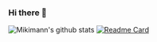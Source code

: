 ### Hi there 👋

<!--
**Mikimann/Mikimann** is a ✨ _special_ ✨ repository because its `README.md` (this file) appears on your GitHub profile.

Here are some ideas to get you started:

- 🔭 I’m currently working on ...
- 🌱 I’m currently learning ...
- 👯 I’m looking to collaborate on ...
- 🤔 I’m looking for help with ...
- 💬 Ask me about ...
- 📫 How to reach me: ...
- 😄 Pronouns: ...
- ⚡ Fun fact: ...
-->

![Mikimann's github stats](https://github-readme-stats.vercel.app/api?username=Mikimann&theme=radical )
[![Readme Card](https://github-readme-stats.vercel.app/api/pin/?username=Mikimann&repo=wiki-api)](https://github.com/Mikimann/wiki-api)


